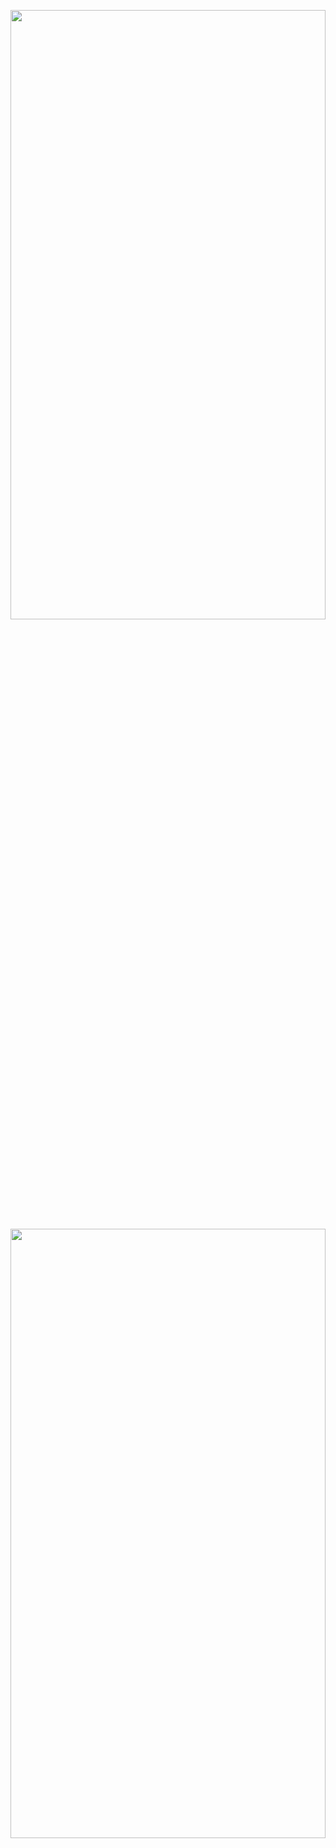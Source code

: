 <p align="center">
  <img align="left" width="100%" height="50%" src="https://github-readme-stats.vercel.app/api?username=HPaulson&show_icons=true?count_private=true&show_border=false" />
</p>
<p align="center">
  <img align="right" width="100%" height="50%" src="https://github-readme-stats.vercel.app/api/top-langs/?username=hpaulson&layout=compact&show_border=false" />
</p>
